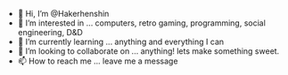 - 👋 Hi, I’m @Hakerhenshin
- 👀 I’m interested in ... computers, retro gaming, programming, social engineering, D&D
- 🌱 I’m currently learning ... anything and everything I can
- 💞️ I’m looking to collaborate on ... anything! lets make something sweet.
- 📫 How to reach me ... leave me a message 

<!---
Hakerhenshin/Hakerhenshin is a ✨ special ✨ repository because its `README.md` (this file) appears on your GitHub profile.
You can click the Preview link to take a look at your changes.
--->
